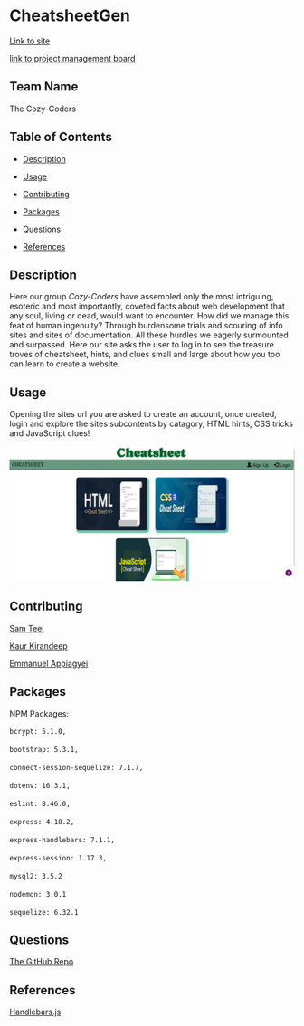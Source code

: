 # CheatsheetGen
[Link to site](https://obscure-stream-33374-4c4296c6212a.herokuapp.com/)


[link to project management board](https://github.com/users/Teelsam/projects/1/views/1)

## Team Name
The Cozy-Coders

## Table of Contents

* [Description](#desciption)

* [Usage](#usage)

* [Contributing](#contributing)

* [Packages](#packages)

* [Questions](#questions)

* [References](#references)

## Description 

Here our group _Cozy-Coders_ have assembled only the most intriguing, esoteric and most importantly, coveted facts about web development that any soul, living or dead, would want to encounter. How did we manage this feat of human ingenuity? Through burdensome trials and scouring of  info sites and sites of documentation. All these hurdles we eagerly surmounted and surpassed. Here our site asks the user to log in to see the treasure troves of cheatsheet, hints, and clues small and large about how you too can learn to create a website. 


## Usage

Opening the sites url you are asked to create an account, once created, login and explore the sites subcontents by catagory, HTML hints, CSS tricks and JavaScript clues! 

![Screenshot](./images/liveSiteScreenShot.png)

## Contributing

[Sam Teel](https://github.com/Teelsam)  

[Kaur Kirandeep](https://github.com/MK0999)  

[Emmanuel Appiagyei](https://github.com/WDverse)
 
## Packages

NPM Packages:  

    bcrypt: 5.1.0,  

    bootstrap: 5.3.1,  

    connect-session-sequelize: 7.1.7,  

    dotenv: 16.3.1,  

    eslint: 8.46.0,  

    express: 4.18.2,  

    express-handlebars: 7.1.1,  

    express-session: 1.17.3,  

    mysql2: 3.5.2  

    nodemon: 3.0.1  

    sequelize: 6.32.1  
    

## Questions

[The GitHub Repo](https://github.com/Teelsam/CheatSheetGen)

## References 

[Handlebars.js](https://handlebarsjs.com/)